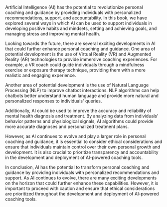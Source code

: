 

Artificial Intelligence (AI) has the potential to revolutionize personal coaching and guidance by providing individuals with personalized recommendations, support, and accountability. In this book, we have explored several ways in which AI can be used to support individuals in developing positive habits and mindsets, setting and achieving goals, and managing stress and improving mental health.

Looking towards the future, there are several exciting developments in AI that could further enhance personal coaching and guidance. One area of potential development is the use of Virtual Reality (VR) and Augmented Reality (AR) technologies to provide immersive coaching experiences. For example, a VR coach could guide individuals through a mindfulness exercise or exposure therapy technique, providing them with a more realistic and engaging experience.

Another area of potential development is the use of Natural Language Processing (NLP) to improve chatbot interactions. NLP algorithms can help chatbots better understand human language and provide more natural and personalized responses to individuals' queries.

Additionally, AI could be used to improve the accuracy and reliability of mental health diagnosis and treatment. By analyzing data from individuals' behavior patterns and physiological signals, AI algorithms could provide more accurate diagnoses and personalized treatment plans.

However, as AI continues to evolve and play a larger role in personal coaching and guidance, it is essential to consider ethical considerations and ensure that individuals maintain control over their own personal growth and development. It is also crucial to prioritize transparency and accountability in the development and deployment of AI-powered coaching tools.

In conclusion, AI has the potential to transform personal coaching and guidance by providing individuals with personalized recommendations and support. As AI continues to evolve, there are many exciting developments on the horizon that could further enhance these capabilities. However, it is important to proceed with caution and ensure that ethical considerations are prioritized throughout the development and deployment of AI-powered coaching tools.

